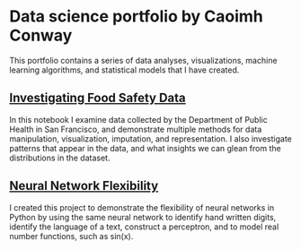 # Data science portfolio by Caoimh Conway

This portfolio contains a series of data analyses, visualizations, machine learning algorithms, and statistical models that I have created.

## [Investigating Food Safety Data](https://github.com/CaoimhConway/InvestigatingFoodSafetyData/blob/master/Investigating%20Food%20Safety%20Data.ipynb)

In this notebook I examine data collected by the Department of Public Health in San Francisco, and demonstrate multiple methods for data manipulation, visualization, imputation, and representation. I also investigate patterns that appear in the data, and what insights we can glean from the distributions in the dataset.

## [Neural Network Flexibility](https://github.com/CaoimhConway/NeuralNetworkFlexibility)

I created this project to demonstrate the flexibility of neural networks in Python by using the same neural network to identify hand written digits, identify the language of a text, construct a perceptron, and to model real number functions, such as sin(x).

